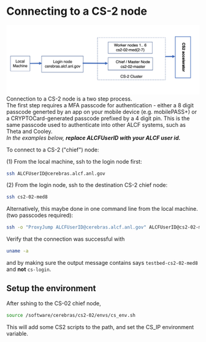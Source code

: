 # Connecting to a CS-2 node

<!---These instructions presume that you have completed steps 1 and 2 on ALCFs
<a href="https://www.alcf.anl.gov/support-center/get-started">Get Started - Follow these steps to get your research project up and running on ALCF computing resources</a>--->

![CS-2 connection diagram](./Cerebras-connectivity-diagram.png)
Connection to a CS-2 node is a two step process. <br>
The first step requires a MFA passcode for authentication - either a 8 digit passcode generted by an app on your mobile device (e.g. mobilePASS+) or a CRYPTOCard-generated passcode prefixed by a 4 digit pin. This is the same passcode used to authenticate into other ALCF systems, such as Theta and Cooley. <br>
*In the examples below, <strong>replace ALCFUserID with your ALCF user id.</strong>*<br>
<!---[TODO the need for the second authentication step may be eliminated soon.]<br>--->
<!---[TODO testbed-cs2-01-med8.ai.alcf.anl.gov is not currently accessible]<br>--->
To connect to a CS-2 ("chief") node:<br>

(1) From the local machine, ssh to the login node first: 
```bash
ssh ALCFUserID@cerebras.alcf.anl.gov
```

(2) From the login node, ssh to the destination CS-2 chief node:
```bash
ssh cs2-02-med8
```

Alternatively, this maybe done in one command line from the local machine. (two passcodes required):
```bash
ssh -o "ProxyJump ALCFUserID@cerebras.alcf.anl.gov" ALCFUserID@cs2-02-med8
```

Verify that the connection was successful with
```bash
uname -a
```
and by making sure the output message contains says `testbed-cs2-02-med8` and <strong>not</strong> `cs-login`.

## Setup the environment
After sshing to the CS-02 chief node,
```bash
source /software/cerebras/cs2-02/envs/cs_env.sh
```
This will add some CS2 scripts to the path, and set the CS_IP environment variable. 




